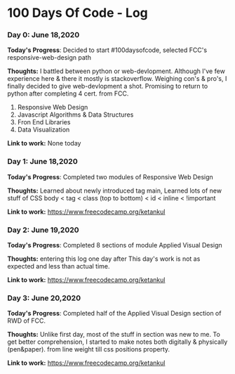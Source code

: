 # 100 Days Of Code - Log

### Day 0: June 18,2020 

**Today's Progress**: Decided to start #100daysofcode, selected FCC's responsive-web-design path

**Thoughts:** I battled between python or web-devlopment. Although I've few experience here & there it mostly is stackoverflow. Weighing con's & pro's, I finally decided to give web-devlopment a shot. Promising to return to python after completing 4 cert. from FCC. 
1. Responsive Web Design
2. Javascript Algorithms & Data Structures
3. Fron End Libraries
4. Data Visualization

**Link to work:** None today


### Day 1: June 18,2020 

**Today's Progress**: Completed two modules of Responsive Web Design

**Thoughts:** Learned about newly introduced tag main, Learned lots of new stuff of CSS
body < tag < class (top to bottom) < id < inline < !important

**Link to work:** https://www.freecodecamp.org/ketankul

### Day 2: June 19,2020 

**Today's Progress**: Completed 8 sections of module Applied Visual Design

**Thoughts:** entering this log one day after
This day's work is not as expected and less than actual time. 

**Link to work:** https://www.freecodecamp.org/ketankul

### Day 3: June 20,2020 

**Today's Progress**: Completed half of the Applied Visual Design section of RWD of FCC.

**Thoughts:** Unlike first day, most of the stuff in section was new to me. To get better comprehension, I started to make notes both digitally & physically (pen&paper). 
from line weight till css positions property.

**Link to work:** https://www.freecodecamp.org/ketankul
